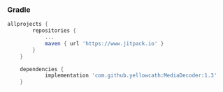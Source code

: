 ### Gradle
``` groovy
allprojects {
		repositories {
			...
			maven { url 'https://www.jitpack.io' }
		}
	}
```
``` groovy
	dependencies {
	        implementation 'com.github.yellowcath:MediaDecoder:1.3'
	}
```
